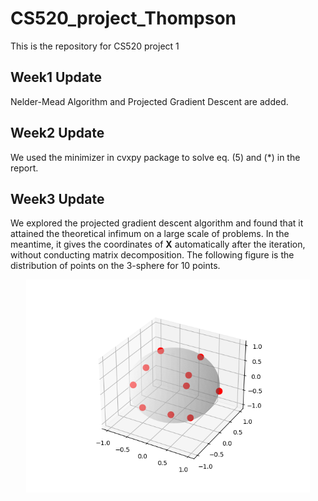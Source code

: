 # CS520_project_Thompson
This is the repository for CS520 project 1

## Week1 Update
Nelder-Mead Algorithm and Projected Gradient Descent are added.

## Week2 Update
We used the minimizer in cvxpy package to solve eq. (5) and (*) in the report.

## Week3 Update
We explored the projected gradient descent algorithm and found that it attained the theoretical infimum on a large scale of problems. In the meantime, it gives the coordinates of $\mathbf{X}$ automatically after the iteration, without conducting matrix decomposition. The following figure is the distribution of points on the 3-sphere for 10 points.
<p align='center'>
  <img src="https://github.com/talhz/CS520_project_Thompson/blob/main/figs/Thompson10.png?raw=true" alt="thompsonL2" width="90%"/>  
</p>
